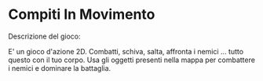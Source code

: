 # Compiti In Movimento



Descrizione del gioco:

E' un gioco d'azione 2D. Combatti, schiva, salta, affronta i nemici ... tutto questo con il tuo corpo. Usa gli oggetti presenti nella mappa per combattere i nemici e dominare la battaglia.
